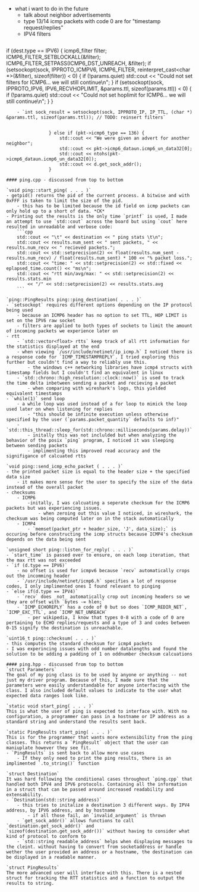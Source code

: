 - what i want to do in the future
    - talk about neighbor advertisements
    - type 13/14 icmp packets with code 0 are for "timestamp request/replies"
    - IPV4 filters
    ```
 if (dest.type == IPV6) {
        icmp6_filter filter;
        ICMP6_FILTER_SETBLOCKALL(&filter);
        ICMP6_FILTER_SETPASS(ICMP6_DST_UNREACH, &filter);
        if (setsockopt(sock, IPPROTO_ICMPV6, ICMP6_FILTER, reinterpret_cast<char *>(&filter), sizeof(filter)) < 0) {
            if (!params.quiet) std::cout << "Could not set filters for ICMP6... we will still continue\n";
        }
        if (setsockopt(sock, IPPROTO_IPV6, IPV6_RECVHOPLIMIT, &params.ttl, sizeof(params.ttl)) < 0) {
            if (!params.quiet) std::cout << "Could not set hoplimit for ICMP6... we will still continue\n";
        }
    }

```
    - `int sock_result = setsockopt(sock, IPPROTO_IP, IP_TTL, (char *) &params.ttl, sizeof(params.ttl)); // TODO: reinsert filters`


                } else if (pkt->icmp6_type == 136) {
                    std::cout << "We were given an advert for another neighbor";
                    std::cout << pkt->icmp6_dataun.icmp6_un_data32[0];
                    std::cout << ntohs(pkt->icmp6_dataun.icmp6_un_data32[0]);
                    std::cout << d.get_sock_addr();
                }

#### ping.cpp - discussed from top to bottom

`void ping::start_ping( . . . )`
- getpid() returns the pid of the current process. A bitwise and with 0xFFF is taken to limit the size of the pid.
    - this has to be limited because the id field on icmp packets can only hold up to a short of data. *CK*
- Printing out the results is the only time `printf` is used, I made an attempt to use `std::cout` across the board but using `cout` here resulted in unreadable and verbose code: 
    ```cpp
    std::cout << "\t" << destination << " ping stats \t\n";
    std::cout << results.num_sent << " sent packets, " << results.num_recv << " recieved packets.";
    std::cout << std::setprecision(2) << float(results.num_sent - results.num_recv) / float(results.num_sent) * 100 << "% packet loss.";
    std::cout << "time: " << std::setprecision(2) << std::fixed << eplapsed_time.count() << "ms\n";
    std::cout << "rtt min/avg/max: " << std::setprecision(2) << results.stats.min
        << "/" << std::setprecision(2) << results.stats.avg 
    ```

`ping::PingResults ping::ping_destination( . . . )`
- `setsockopt` requires different options depending on the IP protocol being used
    - because an ICMP6 header has no option to set TTL, HOP LIMIT is set on the IPV6 raw socket
    - filters are applied to both types of sockets to limit the amount of incoming packets we experience later on
- rtt
    - `std::vector<float> rtts` keep track of all rtt information for the statistics displayed at the end
    - when viewing `/usr/include/netinet/ip_icmp.h` I noticed there is a response code for `ICMP_TIMESTAMPREPLY`. I tried exploring this further but couldn't find a way to reliably use this.
        - the windows c++ networking libraries have icmp4 structs with timestamp fields but I couldn't find an equivalent in linux
    - `std::chrono::high_resolution::clock::now()` is used to track the time delta inbetween sending a packet and recieving a packet
        - when comparing with wireshark's logs, this yielded equivalent timestamps
- `while(1)` send loop
    - a while loop was used instead of a for loop to mimick the loop used later on when listening for replies
        - "this should be infinite execution unless otherwise specified by the user (`params.packet_quantity` defaults to inf)"
    - `std::this_thread::sleep_for(std::chrono::milliseconds(params.delay))`
        - initally this was not inclulded but when analyzing the behavior of the posix `ping` program, I noticed it was sleeping between sending packets
        - implimenting this improved read accuracy and the signifigance of calcuated rtts

`void ping::send_icmp_echo_packet ( . . . )`
- the printed packet size is equal to the header size + the specified data size
    - it makes more sense for the user to specify the size of the data instead of the overall packet
- checksums
    - ICMP6
        -initally, I was calcuating a seperate checksum for the ICMP6 packets but was experiencing issues.
            - when zeroing out this value I noticed, in wireshark, the checksum was being computed later on in the stack automatically
    - ICMP4
        - `memset(packet_ptr + header_size, 'J', data_size);` is occuring before constructing the icmp structs because ICMP4's checksum depends on the data being sent

`unsigned short ping::listen_for_reply( . . . )`
- `start_time` is passed over to ensure, on each loop iteration, that the max rtt was not exceeded
- `if (d.type == IPV6)`
    - no offset is used for icmpv6 because `recv` automatically crops out the incomming header
    - `/usr/include/netinet/icmp6.h` specifies a lot of response codes, I only implimented ones I found relevant to pinging
- `else if(d.type == IPV4)`
    - `recv` does _not_ automatically crop out incoming headers so we they are offset with `bytes -= hlen;`
    - `ICMP_ECHOREPLY` has a code of 0 but so does `ICMP_REDIR_NET`, `ICMP_EXC_TTL`, and `ICMP_NET_UNREACH`
        - per wikipedia, I know that types 0-8 with a code of 0 are pertaining to ECHO replies/requests and a type of 3 and codes between 0-15 signify the destination is unreachable.

`uint16_t ping::checksum( . . . )`
- this computes the standard checksum for icmp4 packets
- I was experincing issues with odd number datalengths and found the solution to be adding a padding of 1 on oddnumber checksum calcuations

#### ping.hpp - discussed from top to bottom
`struct Parameters`
The goal of my ping class is to be used by anyone or anything -- not just my driver program. Because of this, I made sure that the parameters were easily understandable for anyone interfacing with the class. I also included default values to indicate to the user what expected data ranges look like.

`static void start_ping( . . . )`
This is what the user of ping is expected to interface with. With no configuration, a programmer can pass in a hostname or IP address as a standard string and understand the results sent back. 

`static PingResults start_ping( . . . )`
This is for the programmer that wants more extensibility from the ping classes. This returns a `PingResult` object that the user can maniuplate however they see fit.
- `PingResults` is sent back to allow more use cases
    - If they only need to print the ping results, there is an implimented `.to_string()` function

`struct Destination`
It was hard following the conditional cases throughout `ping.cpp` that handled both IPV4 and IPV6 protocols. Containing all the information in a struct that can be passed around increased readability and extensability.
- `Destination(std::string address)`
    - this tries to initalize a destination 3 different ways. By IPV4 address, by IPV6 address, and by hostname
        - if all those fail, an `invalid_argument` is thrown
    - `get_sock_addr()` allows functions to call `destination.get_sock_addr()` and `sizeof(destination.get_sock_addr())` without having to consider what kind of protocol to conform to
    - `std::string readable_address` helps when displaying messages to the cleint. without having to convert from socketaddress or handle wether the user provided an address or a hostname, the destination can be displayed in a readable manner.

`struct PingResults`
The more advanced user will interface with this. There is a nested struct for tracking the RTT statistics and a function to output the results to string.

